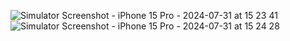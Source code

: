 ![Simulator Screenshot - iPhone 15 Pro - 2024-07-31 at 15 23 41](https://github.com/user-attachments/assets/116fa2f1-486d-44d6-ab9f-c0eb675278d9)
![Simulator Screenshot - iPhone 15 Pro - 2024-07-31 at 15 24 28](https://github.com/user-attachments/assets/7c81a334-a581-488b-87d8-b0aa4439afbd)
